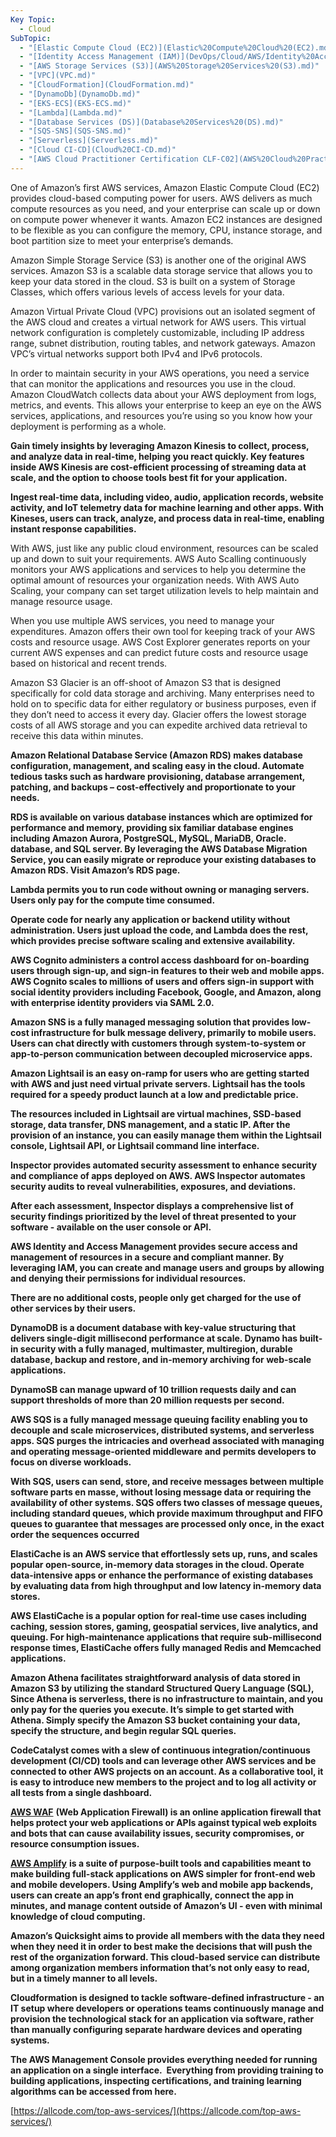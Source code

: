 ```yaml
---
Key Topic:
  - Cloud
SubTopic:
  - "[Elastic Compute Cloud (EC2)](Elastic%20Compute%20Cloud%20(EC2).md)"
  - "[Identity Access Management (IAM)](DevOps/Cloud/AWS/Identity%20Access%20Management%20(IAM)%5C%5C)"
  - "[AWS Storage Services (S3)](AWS%20Storage%20Services%20(S3).md)"
  - "[VPC](VPC.md)"
  - "[CloudFormation](CloudFormation.md)"
  - "[DynamoDb](DynamoDb.md)"
  - "[EKS-ECS](EKS-ECS.md)"
  - "[Lambda](Lambda.md)"
  - "[Database Services (DS)](Database%20Services%20(DS).md)"
  - "[SQS-SNS](SQS-SNS.md)"
  - "[Serverless](Serverless.md)"
  - "[Cloud CI-CD](Cloud%20CI-CD.md)"
  - "[AWS Cloud Practitioner Certification CLF-C02](AWS%20Cloud%20Practitioner%20Certification%20CLF-C02.md)"
---
```

One of Amazon’s first AWS services, Amazon Elastic Compute Cloud (EC2) provides cloud-based computing power for users. AWS delivers as much compute resources as you need, and your enterprise can scale up or down on compute power whenever it wants. Amazon EC2 instances are designed to be flexible as you can configure the memory, CPU, instance storage, and boot partition size to meet your enterprise’s demands.

  

Amazon Simple Storage Service (S3) is another one of the original AWS services. Amazon S3 is a scalable data storage service that allows you to keep your data stored in the cloud. S3 is built on a system of Storage Classes, which offers various levels of access levels for your data.

Amazon Virtual Private Cloud (VPC) provisions out an isolated segment of the AWS cloud and creates a virtual network for AWS users. This virtual network configuration is completely customizable, including IP address range, subnet distribution, routing tables, and network gateways. Amazon VPC’s virtual networks support both IPv4 and IPv6 protocols.

In order to maintain security in your AWS operations, you need a service that can monitor the applications and resources you use in the cloud. Amazon CloudWatch collects data about your AWS deployment from logs, metrics, and events. This allows your enterprise to keep an eye on the AWS services, applications, and resources you’re using so you know how your deployment is performing as a whole.

**Gain timely insights by leveraging Amazon Kinesis to collect, process, and analyze data in real-time, helping you react quickly. Key features inside AWS Kinesis are cost-efficient processing of streaming data at scale, and the option to choose tools best fit for your application.**

**Ingest real-time data, including video, audio, application records, website activity, and IoT telemetry data for machine learning and other apps. With Kineses, users can track, analyze, and process data in real-time, enabling instant response capabilities.**

With AWS, just like any public cloud environment, resources can be scaled up and down to suit your requirements. AWS Auto Scalling continuously monitors your AWS applications and services to help you determine the optimal amount of resources your organization needs. With AWS Auto Scaling, your company can set target utilization levels to help maintain and manage resource usage.

When you use multiple AWS services, you need to manage your expenditures. Amazon offers their own tool for keeping track of your AWS costs and resource usage. AWS Cost Explorer generates reports on your current AWS expenses and can predict future costs and resource usage based on historical and recent trends.

Amazon S3 Glacier is an off-shoot of Amazon S3 that is designed specifically for cold data storage and archiving. Many enterprises need to hold on to specific data for either regulatory or business purposes, even if they don’t need to access it every day. Glacier offers the lowest storage costs of all AWS storage and you can expedite archived data retrieval to receive this data within minutes.

**Amazon Relational Database Service (Amazon RDS) makes database configuration, management, and scaling easy in the cloud. Automate tedious tasks such as hardware provisioning, database arrangement, patching, and backups – cost-effectively and proportionate to your needs.**

**RDS is available on various database instances which are optimized for performance and memory, providing six familiar database engines including Amazon Aurora, PostgreSQL, MySQL, MariaDB, Oracle. database, and SQL server. By leveraging the AWS Database Migration Service, you can easily migrate or reproduce your existing databases to Amazon RDS. Visit Amazon’s RDS page.**

  

**Lambda permits you to run code without owning or managing servers. Users only pay for the compute time consumed.**

**Operate code for nearly any application or backend utility without administration. Users just upload the code, and Lambda does the rest, which provides precise software scaling and extensive availability.**

  

**AWS Cognito administers a control access dashboard for on-boarding users through sign-up, and sign-in features to their web and mobile apps. AWS Cognito scales to millions of users and offers sign-in support with social identity providers including Facebook, Google, and Amazon, along with enterprise identity providers via SAML 2.0.**

  

**Amazon SNS is a fully managed messaging solution that provides low-cost infrastructure for bulk message delivery, primarily to mobile users. Users can chat directly with customers through system-to-system or app-to-person communication between decoupled microservice apps.**

  

**Amazon Lightsail is an easy on-ramp for users who are getting started with AWS and just need virtual private servers. Lightsail has the tools required for a speedy product launch at a low and predictable price.**

**The resources included in Lightsail are virtual machines, SSD-based storage, data transfer, DNS management, and a static IP. After the provision of an instance, you can easily manage them within the Lightsail console, Lightsail API, or Lightsail command line interface.**

  

  

**Inspector provides automated security assessment to enhance security and compliance of apps deployed on AWS. AWS Inspector automates security audits to reveal vulnerabilities, exposures, and deviations.**

**After each assessment, Inspector displays a comprehensive list of security findings prioritized by the level of threat presented to your software - available on the user console or API.**

  

**AWS Identity and Access Management provides secure access and management of resources in a secure and compliant manner. By leveraging IAM, you can create and manage users and groups by allowing and denying their permissions for individual resources.**

**There are no additional costs, people only get charged for the use of other services by their users.**

  

**DynamoDB is a document database with key-value structuring that delivers single-digit millisecond performance at scale. Dynamo has built-in security with a fully managed, multimaster, multiregion, durable database, backup and restore, and in-memory archiving for web-scale applications.**

**DynamoSB can manage upward of 10 trillion requests daily and can support thresholds of more than 20 million requests per second.**

  

**AWS SQS is a fully managed message queuing facility enabling you to decouple and scale microservices, distributed systems, and serverless apps. SQS purges the intricacies and overhead associated with managing and operating message-oriented middleware and permits developers to focus on diverse workloads.**

**With SQS, users can send, store, and receive messages between multiple software parts en masse, without losing message data or requiring the availability of other systems. SQS offers two classes of message queues, including standard queues, which provide maximum throughput and FIFO queues to guarantee that messages are processed only once, in the exact order the sequences occurred**

  

  

**ElastiCache is an AWS service that effortlessly sets up, runs, and scales popular open-source, in-memory data storages in the cloud. Operate data-intensive apps or enhance the performance of existing databases by evaluating data from high throughput and low latency in-memory data stores.**

**AWS ElastiCache is a popular option for real-time use cases including caching, session stores, gaming, geospatial services, live analytics, and queuing. For high-maintenance applications that require sub-millisecond response times, ElastiCache offers fully managed Redis and Memcached applications.**

  

**Amazon Athena facilitates straightforward analysis of data stored in Amazon S3 by utilizing the standard Structured Query Language (SQL), Since Athena is serverless, there is no infrastructure to maintain, and you only pay for the queries you execute. It’s simple to get started with Athena. Simply specify the Amazon S3 bucket containing your data, specify the structure, and begin regular SQL queries.**

  

**CodeCatalyst comes with a slew of continuous integration/continuous development (CI/CD) tools and can leverage other AWS services and be connected to other AWS projects on an account. As a collaborative tool, it is easy to introduce new members to the project and to log all activity or all tests from a single dashboard.**

  

[**AWS WAF**](https://allcode.com/aws-web-application-firewall/) **(Web Application Firewall) is an online application firewall that helps protect your web applications or APIs against typical web exploits and bots that can cause availability issues, security compromises, or resource consumption issues.**

  

[**AWS Amplify**](https://allcode.com/aws-amplify/) **is a suite of purpose-built tools and capabilities meant to make building full-stack applications on AWS simpler for front-end web and mobile developers. Using Amplify’s web and mobile app backends, users can create an app’s front end graphically, connect the app in minutes, and manage content outside of Amazon’s UI - even with minimal knowledge of cloud computing.**

  

  

**Amazon’s Quicksight aims to provide all members with the data they need when they need it in order to best make the decisions that will push the rest of the organization forward. This cloud-based service can distribute among organization members information that’s not only easy to read, but in a timely manner to all levels.**

  

**Cloudformation is designed to tackle software-defined infrastructure - an IT setup where developers or operations teams continuously manage and provision the technological stack for an application via software, rather than manually configuring separate hardware devices and operating systems.**

**The AWS Management Console provides everything needed for running an application on a single interface.  Everything from providing training to building applications, inspecting certifications, and training learning algorithms can be accessed from here.**

  

  

[https://allcode.com/top-aws-services/](https://allcode.com/top-aws-services/)